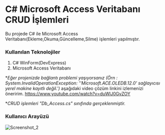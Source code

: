 # C# Microsoft Access Veritabanı CRUD İşlemleri
Bu projede C# ile Microsoft Access Veritabanı(Ekleme,Okuma,Güncelleme,Silme) işlemleri yapılmıştır.
### Kullanılan Teknolojiler

 1. C# WinForm(DevExpress)
 2. Microsoft Access Veritabanı
 
 **Eğer projenizde bağlantı problemi yaşıyorsanız (Örn : System.InvalidOperationException: ''Microsoft.ACE.OLEDB.12.0' sağlayıcısı yerel makine kayıtlı değil.')* aşağıdaki video çözüm linkini izlemenizi öneririm.
 https://www.youtube.com/watch?v=duWlJ0GvZOY
 
**CRUD işlemleri "Db_Access.cs" sınıfında gerçeklenmiştir.*

### Kullanıcı Arayüzü
![Screenshot_2](https://user-images.githubusercontent.com/77530565/127559016-8d71430d-0a2b-4530-abd2-b300be03e3e5.png)



		

 